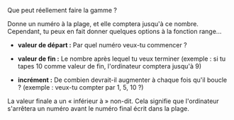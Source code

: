 Que peut réellement faire la gamme ?

Donne un numéro à la plage, et elle comptera jusqu'à ce nombre. Cependant, tu peux en fait donner quelques options à la fonction range...

- **valeur de départ :** Par quel numéro veux-tu commencer ?
- **valeur de fin :** Le nombre après lequel tu veux terminer (exemple : si tu tapes 10 comme valeur de fin, l'ordinateur comptera jusqu'à 9)

- **incrément :** De combien devrait-il augmenter à chaque fois qu'il boucle ? (exemple : veux-tu compter par 1, 5, 10 ?)

La valeur finale a un « inférieur à » non-dit.
Cela signifie que l'ordinateur s'arrêtera un numéro avant le numéro final écrit dans la plage.
